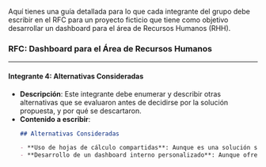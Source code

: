 Aquí tienes una guía detallada para lo que cada integrante del grupo debe escribir en el RFC para un proyecto ficticio que tiene como objetivo desarrollar un dashboard para el área de Recursos Humanos (RHH).
 
### RFC: Dashboard para el Área de Recursos Humanos
 
---

#### Integrante 4: **Alternativas Consideradas**
- **Descripción**: Este integrante debe enumerar y describir otras alternativas que se evaluaron antes de decidirse por la solución propuesta, y por qué se descartaron.
- **Contenido a escribir**:
    ```markdown
    ## Alternativas Consideradas
 
    - **Uso de hojas de cálculo compartidas**: Aunque es una solución simple y de bajo costo, no permite la visualización dinámica ni el análisis avanzado de datos.
    - **Desarrollo de un dashboard interno personalizado**: Aunque ofrece flexibilidad, requeriría un esfuerzo significativo en términos de desarrollo y mantenimiento.
    ```
 